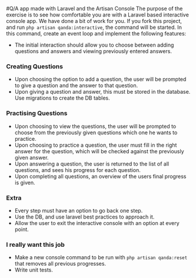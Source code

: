 #Q/A app made with Laravel and the Artisan Console
The purpose of the exercise is to see how comfortable you are with a Laravel based interactive console app. We have done a bit of work for you. If you fork this project, and run `php artisan qanda:interactive`, the command will be started. In this command, create an event loop and implement the following features:

- The initial interaction should allow you to choose between adding questions and answers and viewing previously entered answers.

### Creating Questions
- Upon choosing the option to add a question, the user will be prompted to give a question and the answer to that question.
- Upon giving a question and answer, this must be stored in the database. Use migrations to create the DB tables.

### Practising Questions
- Upon choosing to view the questions, the user will be prompted to choose from the previously given questions which one he wants to practice.
- Upon choosing to practice a question, the user must fill in the right answer for the question, which will be checked against the previously given answer.
- Upon answering a question, the user is returned to the list of all questions, and sees his progress for each question.
- Upon completing all questions, an overview of the users final progress is given.

### Extra
- Every step must have an option to go back one step.
- Use the DB, and use laravel best practices to approach it.
- Allow the user to exit the interactive console with an option at every point.

### I really want this job
- Make a new console command to be run with `php artisan qanda:reset` that removes all previous progresses.
- Write unit tests.


